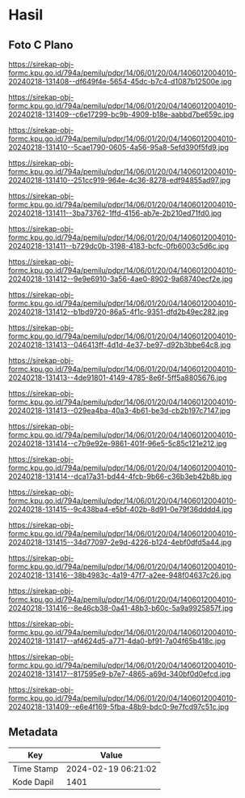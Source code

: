 # Hasil

## Foto C Plano

https://sirekap-obj-formc.kpu.go.id/794a/pemilu/pdpr/14/06/01/20/04/1406012004010-20240218-131408--df649f4e-5654-45dc-b7c4-d1087b12500e.jpg

https://sirekap-obj-formc.kpu.go.id/794a/pemilu/pdpr/14/06/01/20/04/1406012004010-20240218-131409--c6e17299-bc9b-4909-b18e-aabbd7be659c.jpg

https://sirekap-obj-formc.kpu.go.id/794a/pemilu/pdpr/14/06/01/20/04/1406012004010-20240218-131410--5cae1790-0605-4a56-95a8-5efd390f5fd9.jpg

https://sirekap-obj-formc.kpu.go.id/794a/pemilu/pdpr/14/06/01/20/04/1406012004010-20240218-131410--251cc919-964e-4c36-8278-edf94855ad97.jpg

https://sirekap-obj-formc.kpu.go.id/794a/pemilu/pdpr/14/06/01/20/04/1406012004010-20240218-131411--3ba73762-1ffd-4156-ab7e-2b210ed71fd0.jpg

https://sirekap-obj-formc.kpu.go.id/794a/pemilu/pdpr/14/06/01/20/04/1406012004010-20240218-131411--b729dc0b-3198-4183-bcfc-0fb6003c5d6c.jpg

https://sirekap-obj-formc.kpu.go.id/794a/pemilu/pdpr/14/06/01/20/04/1406012004010-20240218-131412--9e9e6910-3a56-4ae0-8902-9a68740ecf2e.jpg

https://sirekap-obj-formc.kpu.go.id/794a/pemilu/pdpr/14/06/01/20/04/1406012004010-20240218-131412--b1bd9720-86a5-4f1c-9351-dfd2b49ec282.jpg

https://sirekap-obj-formc.kpu.go.id/794a/pemilu/pdpr/14/06/01/20/04/1406012004010-20240218-131413--046413ff-4d1d-4e37-be97-d92b3bbe64c8.jpg

https://sirekap-obj-formc.kpu.go.id/794a/pemilu/pdpr/14/06/01/20/04/1406012004010-20240218-131413--4de91801-4149-4785-8e6f-5ff5a8805676.jpg

https://sirekap-obj-formc.kpu.go.id/794a/pemilu/pdpr/14/06/01/20/04/1406012004010-20240218-131413--029ea4ba-40a3-4b61-be3d-cb2b197c7147.jpg

https://sirekap-obj-formc.kpu.go.id/794a/pemilu/pdpr/14/06/01/20/04/1406012004010-20240218-131414--c7b9e92e-9861-401f-96e5-5c85c121e212.jpg

https://sirekap-obj-formc.kpu.go.id/794a/pemilu/pdpr/14/06/01/20/04/1406012004010-20240218-131414--dca17a31-bd44-4fcb-9b66-c36b3eb42b8b.jpg

https://sirekap-obj-formc.kpu.go.id/794a/pemilu/pdpr/14/06/01/20/04/1406012004010-20240218-131415--9c438ba4-e5bf-402b-8d91-0e79f36dddd4.jpg

https://sirekap-obj-formc.kpu.go.id/794a/pemilu/pdpr/14/06/01/20/04/1406012004010-20240218-131415--34d77097-2e9d-4226-b124-4ebf0dfd5a44.jpg

https://sirekap-obj-formc.kpu.go.id/794a/pemilu/pdpr/14/06/01/20/04/1406012004010-20240218-131416--38b4983c-4a19-47f7-a2ee-948f04637c26.jpg

https://sirekap-obj-formc.kpu.go.id/794a/pemilu/pdpr/14/06/01/20/04/1406012004010-20240218-131416--8e46cb38-0a41-48b3-b60c-5a9a9925857f.jpg

https://sirekap-obj-formc.kpu.go.id/794a/pemilu/pdpr/14/06/01/20/04/1406012004010-20240218-131417--af4624d5-a771-4da0-bf91-7a04f65b418c.jpg

https://sirekap-obj-formc.kpu.go.id/794a/pemilu/pdpr/14/06/01/20/04/1406012004010-20240218-131417--817595e9-b7e7-4865-a69d-340bf0d0efcd.jpg

https://sirekap-obj-formc.kpu.go.id/794a/pemilu/pdpr/14/06/01/20/04/1406012004010-20240218-131409--e6e4f169-5fba-48b9-bdc0-9e7fcd97c51c.jpg


## Metadata

| Key        | Value               |
| ---------- | ------------------- |
| Time Stamp | 2024-02-19 06:21:02 |
| Kode Dapil | 1401                |



